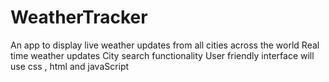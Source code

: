 # WeatherTracker
An app to display live weather updates from all cities across the world
Real time weather updates
City search functionality
User friendly interface
will use css , html and javaScript
